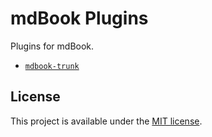 # mdBook Plugins

Plugins for mdBook.

- [`mdbook-trunk`](packages/mdbook-trunk)

## License

This project is available under the [MIT license](LICENSE.md).
